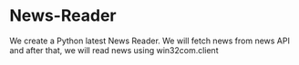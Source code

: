 # News-Reader
We create a Python latest News Reader. We will fetch news from news API and after that, we will read news using win32com.client
